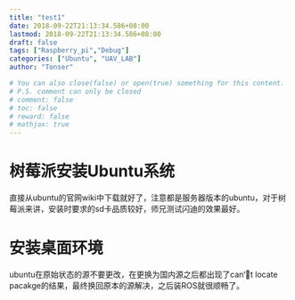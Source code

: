 ```yaml
---
title: "test1"
date: 2018-09-22T21:13:34.586+08:00
lastmod: 2018-09-22T21:13:34.586+08:00
draft: false
tags: ["Raspberry_pi","Debug"]
categories: ["Ubuntu", "UAV_LAB"]
author: "Tonser"

# You can also close(false) or open(true) something for this content.
# P.S. comment can only be closed
# comment: false
# toc: false
# reward: false
# mathjax: true
---
```

# 树莓派安装Ubuntu系统
直接从ubuntu的官网wiki中下载就好了，注意都是服务器版本的ubuntu，对于树莓派来讲，安装时要求的sd卡品质较好，师兄测试闪迪的效果最好。

# 安装桌面环境
ubuntu在原始状态的源不要更改，在更换为国内源之后都出现了can‘t locate pacakge的结果，最终换回原本的源解决，之后装ROS就很顺畅了。
